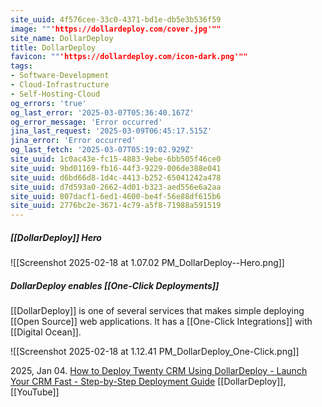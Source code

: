 ```yaml
---
site_uuid: 4f576cee-33c0-4371-bd1e-db5e3b536f59
image: ""'https://dollardeploy.com/cover.jpg'""
site_name: DollarDeploy
title: DollarDeploy
favicon: ""'https://dollardeploy.com/icon-dark.png'""
tags:
- Software-Development
- Cloud-Infrastructure
- Self-Hosting-Cloud
og_errors: 'true'
og_last_error: '2025-03-07T05:36:40.167Z'
og_error_message: 'Error occurred'
jina_last_request: '2025-03-09T06:45:17.515Z'
jina_error: 'Error occurred'
og_last_fetch: '2025-03-07T05:19:02.929Z'
site_uuid: 1c0ac43e-fc15-4883-9ebe-6bb505f46ce0
site_uuid: 9bd01169-fb16-44f3-9229-006de388e041
site_uuid: d6bd66d8-1d4c-4413-b252-65041242a478
site_uuid: d7d593a0-2662-4d01-b323-aed556e6a2aa
site_uuid: 807dacf1-6ed1-4600-be4f-56e88df615b6
site_uuid: 2776bc2e-3671-4c79-a5f8-71988a591519
---
```

##### [[DollarDeploy]] Hero
![[Screenshot 2025-02-18 at 1.07.02 PM_DollarDeploy--Hero.png]]

##### DollarDeploy enables [[One-Click Deployments]]
[[DollarDeploy]] is one of several services that makes simple deploying [[Open Source]] web applications. It has a [[One-Click Integrations]] with [[Digital Ocean]].


![[Screenshot 2025-02-18 at 1.12.41 PM_DollarDeploy_One-Click.png]]

2025, Jan 04. [How to Deploy Twenty CRM Using DollarDeploy - Launch Your CRM Fast - Step-by-Step Deployment Guide](https://youtu.be/nYXAqRZgyJo?si=KjCVcQ7GUSHzGMI9) [[DollarDeploy]], [[YouTube]]
